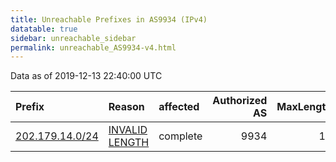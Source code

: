 ```yaml
---
title: Unreachable Prefixes in AS9934 (IPv4)
datatable: true
sidebar: unreachable_sidebar
permalink: unreachable_AS9934-v4.html
---
```


Data as of 2019-12-13 22:40:00 UTC


<div class="datatable-begin"></div>

| Prefix                                                   | Reason                                                                                                   | affected   |   Authorized AS |   MaxLength | Anchor                                       |   unreachable /24s |
|:---------------------------------------------------------|:---------------------------------------------------------------------------------------------------------|:-----------|----------------:|------------:|:---------------------------------------------|-------------------:|
| [202.179.14.0/24](https://stat.ripe.net/202.179.14.0/24) | [INVALID LENGTH](https://rpki-validator.ripe.net/announcement-preview?asn=AS9934&prefix=202.179.14.0/24) | complete   |            9934 |          19 | [APNIC](unreachable_APNIC_RPKI_Root-v4.html) |                  1 |

<div class="datatable-end"></div>